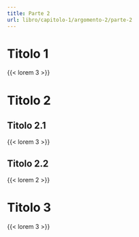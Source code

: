 ```yaml
---
title: Parte 2
url: libro/capitolo-1/argomento-2/parte-2
---
```


# Titolo 1

{{< lorem 3 >}}

# Titolo 2

## Titolo 2.1

{{< lorem 3 >}}

## Titolo 2.2

{{< lorem 2 >}}

# Titolo 3

{{< lorem 3 >}}